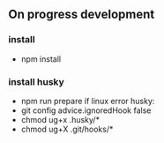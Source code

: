 ## On progress development

### install 
* npm install

### install husky
* npm run prepare
if linux error husky:
* git config advice.ignoredHook false
* chmod ug+x .husky/*
* chmod ug+X .git/hooks/*
